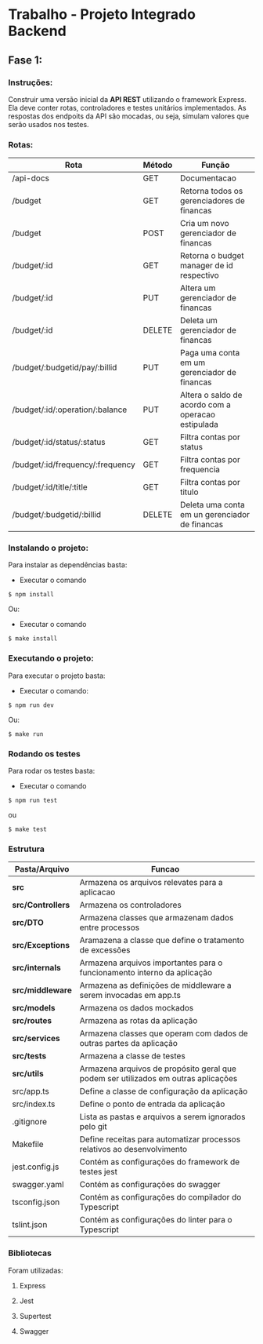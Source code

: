 # Trabalho - Projeto Integrado Backend

## Fase 1:

### Instruções:

Construir uma versão inicial da **API REST** utilizando o framework Express. Ela deve conter rotas, controladores e testes unitários implementados. As respostas dos endpoits da API são mocadas, ou seja, simulam valores que serão usados nos testes.

### Rotas:

| Rota                             | Método | Função                                             |
|----------------------------------|--------|----------------------------------------------------|
| /api-docs                        | GET    | Documentacao                                       |
| /budget                          | GET    | Retorna todos os gerenciadores de financas         |
| /budget                          | POST   | Cria um novo gerenciador de financas               |
| /budget/:id                      | GET    | Retorna o budget manager de id respectivo          | 
| /budget/:id                      | PUT    | Altera um gerenciador de financas                  |
| /budget/:id                      | DELETE | Deleta um gerenciador de financas                  |
| /budget/:budgetid/pay/:billid    | PUT    | Paga uma conta em um gerenciador de financas       |
| /budget/:id/:operation/:balance  | PUT    | Altera o saldo de acordo com a operacao estipulada |
| /budget/:id/status/:status       | GET    | Filtra contas por status                           |
| /budget/:id/frequency/:frequency | GET    | Filtra contas por frequencia                       |
| /budget/:id/title/:title         | GET    | Filtra contas por titulo                           |
| /budget/:budgetid/:billid        | DELETE | Deleta uma conta em un gerenciador de financas     |

### Instalando o projeto:

Para instalar as dependências basta:

- Executar o comando 

```
$ npm install
```

Ou:

- Executar o comando

```
$ make install
```

### Executando o projeto:

Para executar o projeto basta:

- Executar o comando:

```
$ npm run dev
```

Ou:

```
$ make run
```

### Rodando os testes

Para rodar os testes basta:

- Executar o comando 

```
$ npm run test
```

ou 

```
$ make test
```

### Estrutura 

| Pasta/Arquivo       | Funcao                                               |     
|---------------------|------------------------------------------------------|
| **src**             |  Armazena os arquivos relevates para a aplicacao     |         
| **src/Controllers** | Armazena os controladores                            |         
| **src/DTO**         | Armazena classes que armazenam dados entre processos |        
| **src/Exceptions**  | Aramazena a classe que define o tratamento de excessões                                            |        
| **src/internals**     | Armazena arquivos importantes para o funcionamento interno da aplicação                                                     |         
| **src/middleware** | Armazena as definições de middleware a serem invocadas em app.ts |         
| **src/models**| Armazena os dados mockados                                 |         
| **src/routes** | Armazena as rotas da aplicação |         
| **src/services** | Armazena classes que operam com dados de outras partes da aplicação |         
| **src/tests** | Armazena a classe de testes|         
| **src/utils** | Armazena arquivos de propósito geral que podem ser utilizados em outras aplicações |         
| src/app.ts | Define a classe de configuração da aplicação |         
| src/index.ts | Define o ponto de entrada da aplicação |         
| .gitignore | Lista as pastas e arquivos a serem ignorados pelo git |         
| Makefile | Define receitas para automatizar processos relativos ao desenvolvimento |         
| jest.config.js | Contém as configurações do framework de testes jest |         
| swagger.yaml | Contém as configurações do swagger |         
| tsconfig.json | Contém as configurações do compilador do Typescript |         
| tslint.json | Contém as configurações do linter para o Typescript |         


### Bibliotecas

Foram utilizadas: 

1. Express 

2. Jest

3. Supertest

4. Swagger
